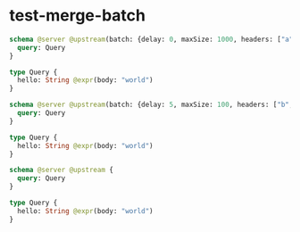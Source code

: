 # test-merge-batch

```graphql @config
schema @server @upstream(batch: {delay: 0, maxSize: 1000, headers: ["a", "b"]}) {
  query: Query
}

type Query {
  hello: String @expr(body: "world")
}
```

```graphql @config
schema @server @upstream(batch: {delay: 5, maxSize: 100, headers: ["b", "c"]}) {
  query: Query
}

type Query {
  hello: String @expr(body: "world")
}
```

```graphql @config
schema @server @upstream {
  query: Query
}

type Query {
  hello: String @expr(body: "world")
}
```
